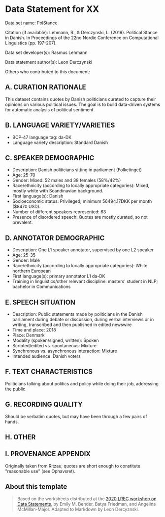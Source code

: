 # Data Statement for XX

Data set name: PolStance

Citation (if available): Lehmann, R., & Derczynski, L. (2019). Political Stance in Danish. In Proceedings of the 22nd Nordic Conference on Computational Linguistics (pp. 197-207).

Data set developer(s): Rasmus Lehmann

Data statement author(s): Leon Derczynski

Others who contributed to this document:

## A. CURATION RATIONALE 

This dataset contains quotes by Danish politicians curated to capture their opinions on various political issues. The goal is to build data-driven systems for automatic analysis of political sentiment.

## B. LANGUAGE VARIETY/VARIETIES

* BCP-47 language tag: da-DK
* Language variety description: Standard Danish

## C. SPEAKER DEMOGRAPHIC

* Description: Danish politicians sitting in parliament (Folketinget)
* Age: 25-70
* Gender: Mixed. 52 males and 38 females (58%/42%)
* Race/ethnicity (according to locally appropriate categories): Mixed, mostly white with Scandinavian background.
* First language(s): Danish
* Socioeconomic status: Privileged; minimum 56494.17DKK per month ($8470 USD).
* Number of different speakers represented: 63
* Presence of disordered speech: Quotes are mostly curated, so not prevalent.
 
## D. ANNOTATOR DEMOGRAPHIC

* Description: One L1 speaker annotator, supervised by one L2 speaker
* Age: 25-35
* Gender: Male
* Race/ethnicity (according to locally appropriate categories): White northern European
* First language(s): primary annotator L1 da-DK
* Training in linguistics/other relevant discipline: masters' student in NLP; bachelor in Communications


## E. SPEECH SITUATION

* Description: Public statements made by politicians in the Danish parliament during debate or discussion, during verbal interviews or in writing, transcribed and then published in edited newswire
* Time and place: 2018
* Place: Denmark
* Modality (spoken/signed, written): Spoken
* Scripted/edited vs. spontaneous: Mixture
* Synchronous vs. asynchronous interaction: Mixture
* Intended audience: Danish voters

## F. TEXT CHARACTERISTICS

Politicians talking about politics and policy while doing their job, addressing the public.

## G. RECORDING QUALITY

Should be verbatim quotes, but may have been through a few pairs of hands.

## H. OTHER

## I. PROVENANCE APPENDIX

Originally taken from Ritzau; quotes are short enough to constitute "reasonable use" (see Ophavsret).

## About this template

> Based on the worksheets distributed at the [2020 LREC workshop on Data Statements](https://sites.google.com/uw.edu/data-statements-for-nlp/), by Emily M. Bender, Batya Friedman, and Angelina McMillan-Major. Adapted to Markdown by Leon Dercyznski. 